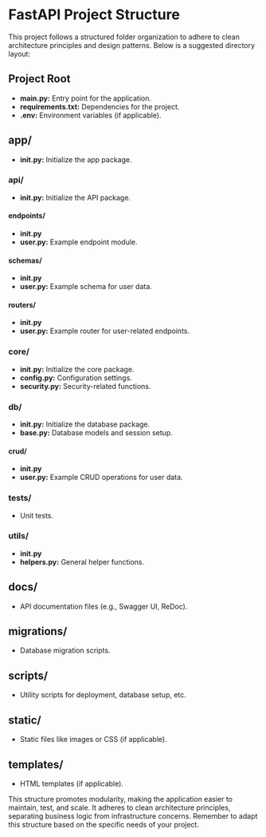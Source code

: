 # FastAPI Project Structure

This project follows a structured folder organization to adhere to clean architecture principles and design patterns. Below is a suggested directory layout:

## Project Root

- **main.py:** Entry point for the application.
- **requirements.txt:** Dependencies for the project.
- **.env:** Environment variables (if applicable).

## app/

- **__init__.py:** Initialize the app package.

### api/

- **__init__.py:** Initialize the API package.

#### endpoints/

- **__init__.py**
- **user.py:** Example endpoint module.

#### schemas/

- **__init__.py**
- **user.py:** Example schema for user data.

#### routers/

- **__init__.py**
- **user.py:** Example router for user-related endpoints.

### core/

- **__init__.py:** Initialize the core package.
- **config.py:** Configuration settings.
- **security.py:** Security-related functions.

### db/

- **__init__.py:** Initialize the database package.
- **base.py:** Database models and session setup.

#### crud/

- **__init__.py**
- **user.py:** Example CRUD operations for user data.

### tests/

- Unit tests.

### utils/

- **__init__.py**
- **helpers.py:** General helper functions.

## docs/

- API documentation files (e.g., Swagger UI, ReDoc).

## migrations/

- Database migration scripts.

## scripts/

- Utility scripts for deployment, database setup, etc.

## static/

- Static files like images or CSS (if applicable).

## templates/

- HTML templates (if applicable).

This structure promotes modularity, making the application easier to maintain, test, and scale. It adheres to clean architecture principles, separating business logic from infrastructure concerns. Remember to adapt this structure based on the specific needs of your project.
